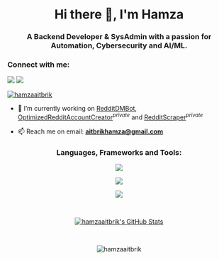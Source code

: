 <h1 align="center">Hi there 👋, I'm Hamza</h1>
<h3 align="center">A Backend Developer & SysAdmin with a passion for Automation, Cybersecurity and AI/ML.</h3>
<h3 align="left">Connect with me:</h3>
<a href="https://discordapp.com/users/586210796766363689" target="_blank"><img src="https://img.shields.io/badge/Discord-7289da?style=for-the-badge&logo=discord&logoColor=ffffff" target="_blank"></a>
<a href="https://www.linkedin.com/in/hamzaaitbrik" target="_blank"><img src="https://img.shields.io/badge/LinkedIn-0077B5?style=for-the-badge&logo=linkedin&logoColor=white" target="_blank"></a>

<br>

<p align="left"> <a href="https://github.com/ryo-ma/github-profile-trophy"><img src="https://github-profile-trophy.vercel.app/?username=hamzaaitbrik" alt="hamzaaitbrik" /></a> </p>

- 🔭 I’m currently working on [RedditDMBot](https://github.com/hamzaaitbrik/RedditDMBot), [OptimizedRedditAccountCreator](https://github.com/hamzaaitbrik/OptimizedRedditAccountCreator)<sup><i>private</i></sup> and [RedditScraper](https://github.com/hamzaaitbrik/RedditScraper)<sup><i>private</i></sup>

- 📫 Reach me on email: **aitbrikhamza@gmail.com**

<h3 align="center">Languages, Frameworks and Tools:</h3>
<p align="center"> <img src='https://skillicons.dev/icons?i=linux,git,vim,py,bash,java,lua,js,cs,html,css'> </p>
<p align="center"> <img src='https://skillicons.dev/icons?i=bots,selenium,django,flask,spring,jquery,maven,angular,docker,azure'> </p>
<p align="center"> <img src='https://skillicons.dev/icons?i=mysql,redis,postgres'> </p>

<br>

<p align="center"><a href="https://awesome-github-stats.azurewebsites.net/index.html??cardType=github&theme=dark&preferLogin=true"><img  alt="hamzaaitbrik's GitHub Stats" src="https://awesome-github-stats.azurewebsites.net/user-stats/hamzaaitbrik?cardType=github&theme=dark&preferLogin=true" /></a></p>

<br>

<p align="center"> <img src="https://komarev.com/ghpvc/?username=hamzaaitbrik&label=Profile%20views&color=0e75b6&style=flat" alt="hamzaaitbrik" /> </p>